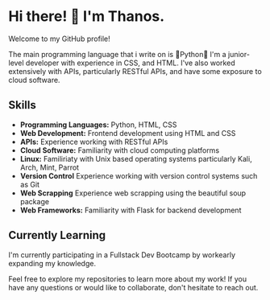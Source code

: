 # Hi there! 👋 I'm Thanos.

Welcome to my GitHub profile!

The main programming language that i write on is 🐍Python🐍
I'm a junior-level developer with experience in CSS, and HTML. I've also worked extensively with APIs, particularly RESTful APIs, and have some exposure to cloud software.

## Skills

- **Programming Languages:** Python, HTML, CSS
- **Web Development:** Frontend development using HTML and CSS
- **APIs:** Experience working with RESTful APIs
- **Cloud Software:** Familiarity with cloud computing platforms
- **Linux:** Familiriaty with Unix based operating systems particularly Kali, Arch, Mint, Parrot
- **Version Control** Experience working with version control systems such as Git
- **Web Scrapping** Experience web scrapping using the beautiful soup package
- **Web Frameworks:** Familiarity with Flask for backend development
## Currently Learning

I'm currently participating in a Fullstack Dev Bootcamp by workearly expanding my knowledge.

Feel free to explore my repositories to learn more about my work! If you have any questions or would like to collaborate, don't hesitate to reach out.
